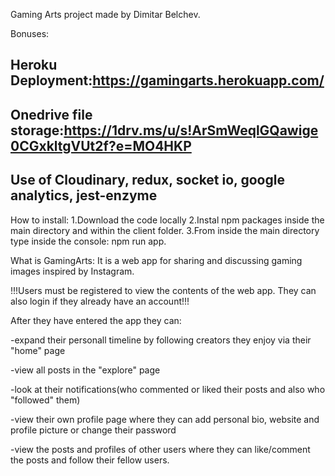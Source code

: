 Gaming Arts project made by Dimitar Belchev.

Bonuses:

## Heroku Deployment:https://gamingarts.herokuapp.com/

## Onedrive file storage:https://1drv.ms/u/s!ArSmWeqlGQawige0CGxkltgVUt2f?e=MO4HKP

## Use of Cloudinary, redux, socket io, google analytics, jest-enzyme

How to install:
1.Download the code locally
2.Instal npm packages inside the main directory and within the client folder.
3.From inside the main directory type inside the console: npm run app.

What is GamingArts:
It is a web app for sharing and discussing gaming images inspired by Instagram.

!!!Users must be registered to view the contents of the web app. They can also login if they already have an account!!!

After they have entered the app they can:

-expand their personall timeline by following creators they enjoy via their "home" page

-view all posts in the "explore" page

-look at their notifications(who commented or liked their posts and also who "followed" them)

-view their own profile page where they can add personal bio, website and profile picture or change their password

-view the posts and profiles of other users where they can like/comment the posts and follow their fellow users.
